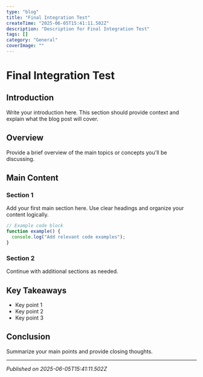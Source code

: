 ```yaml
---
type: "blog"
title: "Final Integration Test"
createTime: "2025-06-05T15:41:11.502Z"
description: "Description for Final Integration Test"
tags: []
category: "General"
coverImage: ""
---
```


# Final Integration Test

## Introduction

Write your introduction here. This section should provide context and explain what the blog post will cover.

## Overview

Provide a brief overview of the main topics or concepts you'll be discussing.

## Main Content

### Section 1

Add your first main section here. Use clear headings and organize your content logically.

```javascript
// Example code block
function example() {
  console.log("Add relevant code examples");
}
```

### Section 2

Continue with additional sections as needed.

## Key Takeaways

- Key point 1
- Key point 2
- Key point 3

## Conclusion

Summarize your main points and provide closing thoughts.

---

*Published on 2025-06-05T15:41:11.502Z*
